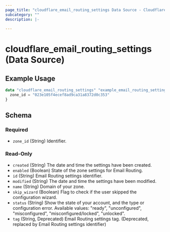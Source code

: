 ```yaml
---
page_title: "cloudflare_email_routing_settings Data Source - Cloudflare"
subcategory: ""
description: |-
  
---
```


# cloudflare_email_routing_settings (Data Source)



## Example Usage

```terraform
data "cloudflare_email_routing_settings" "example_email_routing_settings" {
  zone_id = "023e105f4ecef8ad9ca31a8372d0c353"
}
```

<!-- schema generated by tfplugindocs -->
## Schema

### Required

- `zone_id` (String) Identifier.

### Read-Only

- `created` (String) The date and time the settings have been created.
- `enabled` (Boolean) State of the zone settings for Email Routing.
- `id` (String) Email Routing settings identifier.
- `modified` (String) The date and time the settings have been modified.
- `name` (String) Domain of your zone.
- `skip_wizard` (Boolean) Flag to check if the user skipped the configuration wizard.
- `status` (String) Show the state of your account, and the type or configuration error.
Available values: "ready", "unconfigured", "misconfigured", "misconfigured/locked", "unlocked".
- `tag` (String, Deprecated) Email Routing settings tag. (Deprecated, replaced by Email Routing settings identifier)


